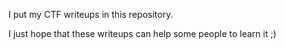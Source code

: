 I put my CTF writeups in this repository.

I just hope that these writeups can help some people to learn it ;)
